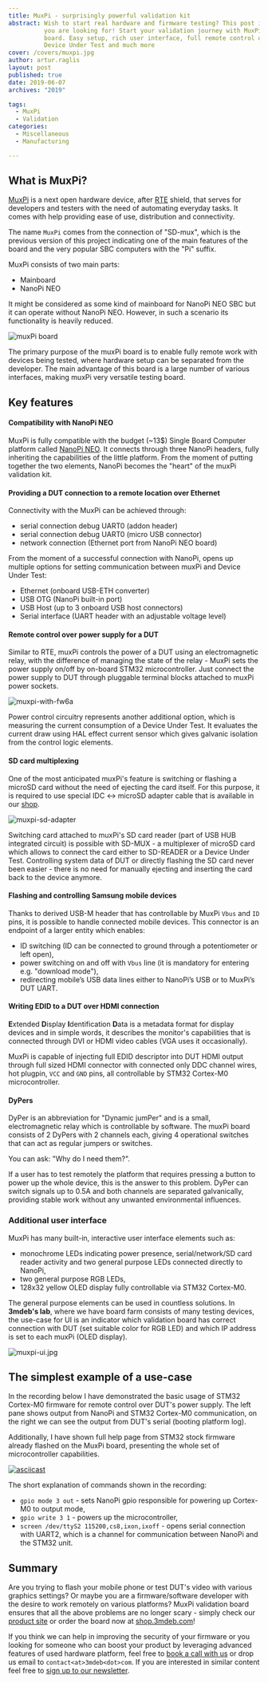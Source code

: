 ```yaml
---
title: MuxPi - surprisingly powerful validation kit
abstract: Wish to start real hardware and firmware testing? This post is what
          you are looking for! Start your validation journey with MuxPi testing
          board. Easy setup, rich user interface, full remote control over
          Device Under Test and much more
cover: /covers/muxpi.jpg
author: artur.raglis
layout: post
published: true
date: 2019-06-07
archives: "2019"

tags:
  - MuxPi
  - Validation
categories:
  - Miscellaneous
  - Manufacturing

---
```


## What is MuxPi?

[MuxPi][muxpi] is a next open hardware device, after [RTE][rte] shield, that
serves for developers and testers with the need of automating everyday tasks. It
comes with help providing ease of use, distribution and connectivity.

The name `MuxPi` comes from the connection of "SD-mux", which is the previous
version of this project indicating one of the main features of the board and the
very popular SBC computers with the "Pi" suffix.

MuxPi consists of two main parts:

* Mainboard
* NanoPi NEO

It might be considered as some kind of mainboard for NanoPi NEO SBC but it
can operate without NanoPi NEO. However, in such a scenario its functionality is
heavily reduced.

![muxPi board](/covers/muxpi.jpg)

The primary purpose of the muxPi board is to enable fully remote work with
devices being tested, where hardware setup can be separated from the developer.
The main advantage of this board is a large number of various interfaces, making
muxPi very versatile testing board.

## Key features

#### Compatibility with NanoPi NEO

MuxPi is fully compatible with the budget (~13$) Single Board Computer platform
called [NanoPi NEO][nanopi]. It connects through three NanoPi headers, fully
inheriting the capabilities of the little platform. From the moment of putting
together the two elements, NanoPi becomes the "heart" of the muxPi validation
kit.

####  Providing a DUT connection to a remote location over Ethernet

Connectivity with the MuxPi can be achieved through:

* serial connection debug UART0 (addon header)
* serial connection debug UART0 (micro USB connector)
* network connection (Ethernet port from NanoPi NEO board)

From the moment of a successful connection with NanoPi, opens up multiple
options for setting communication between muxPi and Device Under Test:

* Ethernet (onboard USB-ETH converter)
* USB OTG (NanoPi built-in port)
* USB Host (up to 3 onboard USB host connectors)
* Serial interface (UART header with an adjustable voltage level)

#### Remote control over power supply for a DUT

Similar to RTE, muxPi controls the power of a DUT using an electromagnetic
relay, with the difference of managing the state of the relay - MuxPi sets the
power supply on/off by on-board STM32 microcontroller. Just connect the power
supply to DUT through pluggable terminal blocks attached to muxPi power sockets.

![muxpi-with-fw6a](/img/muxpi-setup.jpg)

Power control circuitry represents another additional option, which is measuring
the current consumption of a Device Under Test. It evaluates the current draw
using HAL effect current sensor which gives galvanic isolation from the control
logic elements.

#### SD card multiplexing

One of the most anticipated muxPi's feature is switching or flashing a microSD
card without the need of ejecting the card itself. For this purpose, it is
required to use special IDC <-> microSD adapter cable that is available in our
[shop][sd-adapter].

![muxpi-sd-adapter](/img/muxpi-sd-adapter.jpg)

Switching card attached to muxPi's SD card reader (part of USB HUB integrated
circuit) is possible with SD-MUX - a multiplexer of microSD card which allows to
connect the card either to SD-READER or a Device Under Test. Controlling system
data of DUT or directly flashing the SD card never been easier - there is no
need for manually ejecting and inserting the card back to the device anymore.

#### Flashing and controlling Samsung mobile devices

Thanks to derived USB-M header that has controllable by MuxPi `Vbus` and `ID`
pins, it is possible to handle connected mobile devices. This connector is an
endpoint of a larger entity which enables:

* ID switching (ID can be connected to ground through a potentiometer or left
  open),
* power switching on and off with `Vbus` line (it is mandatory for entering e.g.
  "download mode"),
* redirecting mobile’s USB data lines either to NanoPi’s USB or to MuxPi’s DUT
  UART.

#### Writing EDID to a DUT over HDMI connection

**E**xtended **D**isplay **I**dentification **D**ata is a metadata format for
display devices and in simple words, it describes the monitor's capabilities
that is connected through DVI or HDMI video cables (VGA uses it occasionally).

MuxPi is capable of injecting full EDID descriptor into DUT HDMI output through
full sized HDMI connector with connected only DDC channel wires, hot plugpin,
`VCC` and `GND` pins, all controllable by STM32 Cortex-M0 microcontroller.

#### DyPers

DyPer is an abbreviation for "Dynamic jumPer" and is a small, electromagnetic
relay which is controllable by software. The muxPi board consists of 2 DyPers
with 2 channels each, giving 4 operational switches that can act as regular
jumpers or switches.

You can ask: "Why do I need them?".

If a user has to test remotely the platform that requires pressing a button to
power up the whole device, this is the answer to this problem. DyPer can switch
signals up to 0.5A and both channels are separated galvanically, providing
stable work without any unwanted environmental influences.

### Additional user interface

MuxPi has many built-in, interactive user interface elements such as:

* monochrome LEDs indicating power presence, serial/network/SD card reader
  activity and two general purpose LEDs connected directly to NanoPi,
* two general purpose RGB LEDs,
* 128x32 yellow OLED display fully controllable via STM32 Cortex-M0.

The general purpose elements can be used in countless solutions. In **3mdeb's
lab**, where we have board farm consists of many testing devices, the use-case
for UI is an indicator which validation board has correct connection with DUT
(set suitable color for RGB LED) and which IP address is set to each muxPi (OLED
display).

![muxpi-ui.jpg](/img/muxpi-ui.jpg)

## The simplest example of a use-case

In the recording below I have demonstrated the basic usage of STM32 Cortex-M0
firmware for remote control over DUT's power supply. The left pane shows output
from NanoPi and STM32 Cortex-M0 communication, on the right we can see the
output from DUT's serial (booting platform log).

Additionally, I have shown full help page from STM32 stock firmware already
flashed on the MuxPi board, presenting the whole set of microcontroller
capabilities.

[![asciicast](https://asciinema.org/a/uKDNXFKyihXfCz88iYN1R5eEH.svg)](https://asciinema.org/a/uKDNXFKyihXfCz88iYN1R5eEH?speed=1.5)

The short explanation of commands shown in the recording:

* `gpio mode 3 out` - sets NanoPi gpio responsible for powering up Cortex-M0 to
  output mode,
* `gpio write 3 1` - powers up the microcontroller,
* `screen /dev/ttyS2 115200,cs8,ixon,ixoff` - opens serial connection with UART2,
  which is a channel for communication between NanoPi and the STM32 unit.

## Summary

Are you trying to flash your mobile phone or test DUT's video with various
graphics settings? Or maybe you are a firmware/software developer with the
desire to work remotely on various platforms? MuxPi validation board ensures
that all the above problems are no longer scary - simply check our [product
site][muxpi] or order the board now at [shop.3mdeb.com][shop-muxpi]!

If you think we can help in improving the security of your firmware or you
looking for someone who can boost your product by leveraging advanced features
of used hardware platform, feel free to [book a call with us](https://calendly.com/3mdeb/consulting-remote-meeting)
or drop us email to `contact<at>3mdeb<dot>com`. If you are interested in similar
content feel free to [sign up to our newsletter](http://eepurl.com/doF8GX).

[rte]: https://3mdeb.com/products/open-source-hardware/rte/
[muxpi]: https://3mdeb.com/products/open-source-hardware/muxpi/
[nanopi]: https://www.friendlyelec.com/index.php?route=product/product&product_id=132
[sd-adapter]: https://shop.3mdeb.com/product/muxsd-adapter/
[shop-muxpi]: https://shop.3mdeb.com/product/muxpi/
